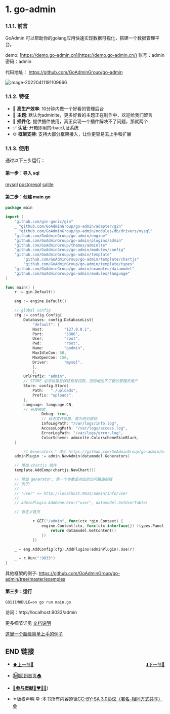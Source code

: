 # 1. go-admin

### 1.1.1. 前言

GoAdmin 可以帮助你的golang应用快速实现数据可视化，搭建一个数据管理平台。

demo: [https://demo.go-admin.cn](https://demo.go-admin.cn/) 账号：admin 密码：admin

代码地址： https://github.com/GoAdminGroup/go-admin

![image-20220411191109666](https://s2.loli.net/2022/04/11/K25yfpIhVOvT4gz.png)

### 1.1.2. 特征

- 🚀 **高生产效率**: 10分钟内做一个好看的管理后台
- 🎨 **主题**: 默认为adminlte，更多好看的主题正在制作中，欢迎给我们留言
- 🔢 **插件化**: 提供插件使用，真正实现一个插件解决不了问题，那就两个
- ✅ **认证**: 开箱即用的rbac认证系统
- ⚙️ **框架支持**: 支持大部分框架接入，让你更容易去上手和扩展

### 1.1.3. 使用

通过以下三步运行：

#### 第一步：导入 sql

[mysql](https://raw.githubusercontent.com/GoAdminGroup/go-admin/master/data/admin.sql) [postgresql](https://raw.githubusercontent.com/GoAdminGroup/go-admin/master/data/admin.pgsql) [sqlite](https://raw.githubusercontent.com/GoAdminGroup/go-admin/master/data/admin.db)

#### 第二步：创建 main.go

```go
package main

import (
    "github.com/gin-gonic/gin"
    _ "github.com/GoAdminGroup/go-admin/adapter/gin"
    _ "github.com/GoAdminGroup/go-admin/modules/db/drivers/mysql"
    "github.com/GoAdminGroup/go-admin/engine"
    "github.com/GoAdminGroup/go-admin/plugins/admin"
    "github.com/GoAdminGroup/themes/adminlte"
    "github.com/GoAdminGroup/go-admin/modules/config"
    "github.com/GoAdminGroup/go-admin/template"
        "github.com/GoAdminGroup/go-admin/template/chartjs"
        "github.com/GoAdminGroup/go-admin/template/types"
    "github.com/GoAdminGroup/go-admin/examples/datamodel"
    "github.com/GoAdminGroup/go-admin/modules/language"
)

func main() {
    r := gin.Default()

    eng := engine.Default()

    // global config
    cfg := config.Config{
        Databases: config.DatabaseList{
            "default": {
            Host:         "127.0.0.1",
            Port:         "3306",
            User:         "root",
            Pwd:          "root",
            Name:         "godmin",
            MaxIdleCon: 50,
            MaxOpenCon: 150,
            Driver:       "mysql",
            },
            },
        UrlPrefix: "admin",
        // STORE 必须设置且保证有写权限，否则增加不了新的管理员用户
        Store: config.Store{
            Path:   "./uploads",
            Prefix: "uploads",
        },
        Language: language.CN, 
        // 开发模式
                Debug: true,
                // 日志文件位置，需为绝对路径
                InfoLogPath: "/var/logs/info.log",
                AccessLogPath: "/var/logs/access.log",
                ErrorLogPath: "/var/logs/error.log",
                ColorScheme: adminlte.ColorschemeSkinBlack,
    }

        // Generators： 详见 https://github.com/GoAdminGroup/go-admin/blob/master/examples/datamodel/tables.go
    adminPlugin := admin.NewAdmin(datamodel.Generators)

    // 增加 chartjs 组件
    template.AddComp(chartjs.NewChart())

    // 增加 generator, 第一个参数是对应的访问路由前缀
    // 例子:
    //
    // "user" => http://localhost:9033/admin/info/user
    //
    // adminPlugin.AddGenerator("user", datamodel.GetUserTable)

    // 自定义首页

            r.GET("/admin", func(ctx *gin.Context) {
                engine.Content(ctx, func(ctx interface{}) (types.Panel, error) {
                    return datamodel.GetContent()
                })
            })

    _ = eng.AddConfig(cfg).AddPlugins(adminPlugin).Use(r)

    _ = r.Run(":9033")
}
```

其他框架的例子: https://github.com/GoAdminGroup/go-admin/tree/master/examples

#### 第三步：运行

```shell
GO111MODULE=on go run main.go
```

访问：http://localhost:9033/admin

更多细节详见 [文档说明](http://www.go-admin.cn/docs/#/README)

[这里一个超级简单上手的例子](https://github.com/GoAdminGroup/example)

## END 链接
<ul><li><div><a href = '87.md' style='float:left'>⬆️上一节🔗</a><a href = '89.md' style='float: right'>⬇️下一节🔗</a></div></li></ul>

+ [Ⓜ️回到首页🏠](../README.md)

+ [**🫵参与贡献💞❤️‍🔥💖**](https://nsddd.top/archives/contributors))

+ ✴️版权声明 &copy; :本书所有内容遵循[CC-BY-SA 3.0协议（署名-相同方式共享）&copy;](http://zh.wikipedia.org/wiki/Wikipedia:CC-by-sa-3.0协议文本) 

